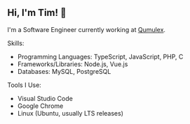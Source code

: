 Hi, I'm Tim! 🙂
--------------
I'm a Software Engineer currently working at [Qumulex](https://www.qumulex.com/).

Skills:
* Programming Languages: TypeScript, JavaScript, PHP, C
* Frameworks/Libraries: Node.js, Vue.js
* Databases: MySQL, PostgreSQL

Tools I Use:
* Visual Studio Code
* Google Chrome
* Linux (Ubuntu, usually LTS releases)
